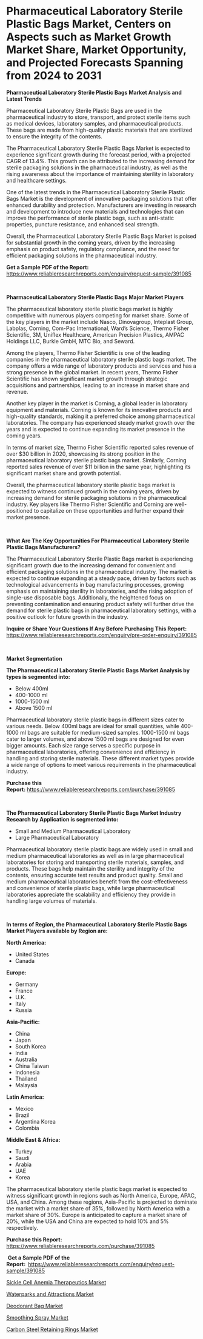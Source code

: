 <p><h1>Pharmaceutical Laboratory Sterile Plastic Bags Market, Centers on Aspects such as Market Growth Market Share, Market Opportunity, and Projected Forecasts Spanning from 2024 to 2031</h1></p><p><strong>Pharmaceutical Laboratory Sterile Plastic Bags Market Analysis and Latest Trends</strong></p>
<p><p>Pharmaceutical Laboratory Sterile Plastic Bags are used in the pharmaceutical industry to store, transport, and protect sterile items such as medical devices, laboratory samples, and pharmaceutical products. These bags are made from high-quality plastic materials that are sterilized to ensure the integrity of the contents.</p><p>The Pharmaceutical Laboratory Sterile Plastic Bags Market is expected to experience significant growth during the forecast period, with a projected CAGR of 13.4%. This growth can be attributed to the increasing demand for sterile packaging solutions in the pharmaceutical industry, as well as the rising awareness about the importance of maintaining sterility in laboratory and healthcare settings.</p><p>One of the latest trends in the Pharmaceutical Laboratory Sterile Plastic Bags Market is the development of innovative packaging solutions that offer enhanced durability and protection. Manufacturers are investing in research and development to introduce new materials and technologies that can improve the performance of sterile plastic bags, such as anti-static properties, puncture resistance, and enhanced seal strength.</p><p>Overall, the Pharmaceutical Laboratory Sterile Plastic Bags Market is poised for substantial growth in the coming years, driven by the increasing emphasis on product safety, regulatory compliance, and the need for efficient packaging solutions in the pharmaceutical industry.</p></p>
<p><strong>Get a Sample PDF of the Report:&nbsp;</strong> <a href="https://www.reliableresearchreports.com/enquiry/request-sample/391085">https://www.reliableresearchreports.com/enquiry/request-sample/391085</a></p>
<p>&nbsp;</p>
<p><strong>Pharmaceutical Laboratory Sterile Plastic Bags Major Market Players</strong></p>
<p><p>The pharmaceutical laboratory sterile plastic bags market is highly competitive with numerous players competing for market share. Some of the key players in the market include Nasco, Dinovagroup, Inteplast Group, Labplas, Corning, Com-Pac International, Ward’s Science, Thermo Fisher Scientific, 3M, Uniflex Healthcare, American Precision Plastics, AMPAC Holdings LLC, Burkle GmbH, MTC Bio, and Seward.</p><p>Among the players, Thermo Fisher Scientific is one of the leading companies in the pharmaceutical laboratory sterile plastic bags market. The company offers a wide range of laboratory products and services and has a strong presence in the global market. In recent years, Thermo Fisher Scientific has shown significant market growth through strategic acquisitions and partnerships, leading to an increase in market share and revenue.</p><p>Another key player in the market is Corning, a global leader in laboratory equipment and materials. Corning is known for its innovative products and high-quality standards, making it a preferred choice among pharmaceutical laboratories. The company has experienced steady market growth over the years and is expected to continue expanding its market presence in the coming years.</p><p>In terms of market size, Thermo Fisher Scientific reported sales revenue of over $30 billion in 2020, showcasing its strong position in the pharmaceutical laboratory sterile plastic bags market. Similarly, Corning reported sales revenue of over $11 billion in the same year, highlighting its significant market share and growth potential.</p><p>Overall, the pharmaceutical laboratory sterile plastic bags market is expected to witness continued growth in the coming years, driven by increasing demand for sterile packaging solutions in the pharmaceutical industry. Key players like Thermo Fisher Scientific and Corning are well-positioned to capitalize on these opportunities and further expand their market presence.</p></p>
<p>&nbsp;</p>
<p><strong>What Are The Key Opportunities For Pharmaceutical Laboratory Sterile Plastic Bags Manufacturers?</strong></p>
<p><p>The Pharmaceutical Laboratory Sterile Plastic Bags market is experiencing significant growth due to the increasing demand for convenient and efficient packaging solutions in the pharmaceutical industry. The market is expected to continue expanding at a steady pace, driven by factors such as technological advancements in bag manufacturing processes, growing emphasis on maintaining sterility in laboratories, and the rising adoption of single-use disposable bags. Additionally, the heightened focus on preventing contamination and ensuring product safety will further drive the demand for sterile plastic bags in pharmaceutical laboratory settings, with a positive outlook for future growth in the industry.</p></p>
<p><strong>Inquire or Share Your Questions If Any Before Purchasing This Report:</strong> <a href="https://www.reliableresearchreports.com/enquiry/pre-order-enquiry/391085">https://www.reliableresearchreports.com/enquiry/pre-order-enquiry/391085</a></p>
<p>&nbsp;</p>
<p><strong>Market Segmentation</strong></p>
<p><strong>The Pharmaceutical Laboratory Sterile Plastic Bags Market Analysis by types is segmented into:</strong></p>
<p><ul><li>Below 400ml</li><li>400-1000 ml</li><li>1000-1500 ml</li><li>Above 1500 ml</li></ul></p>
<p><p>Pharmaceutical laboratory sterile plastic bags in different sizes cater to various needs. Below 400ml bags are ideal for small quantities, while 400-1000 ml bags are suitable for medium-sized samples. 1000-1500 ml bags cater to larger volumes, and above 1500 ml bags are designed for even bigger amounts. Each size range serves a specific purpose in pharmaceutical laboratories, offering convenience and efficiency in handling and storing sterile materials. These different market types provide a wide range of options to meet various requirements in the pharmaceutical industry.</p></p>
<p><strong>Purchase this Report:&nbsp;</strong><a href="https://www.reliableresearchreports.com/purchase/391085">https://www.reliableresearchreports.com/purchase/391085</a></p>
<p>&nbsp;</p>
<p><strong>The Pharmaceutical Laboratory Sterile Plastic Bags Market Industry Research by Application is segmented into:</strong></p>
<p><ul><li>Small and Medium Pharmaceutical Laboratory</li><li>Large Pharmaceutical Laboratory</li></ul></p>
<p><p>Pharmaceutical laboratory sterile plastic bags are widely used in small and medium pharmaceutical laboratories as well as in large pharmaceutical laboratories for storing and transporting sterile materials, samples, and products. These bags help maintain the sterility and integrity of the contents, ensuring accurate test results and product quality. Small and medium pharmaceutical laboratories benefit from the cost-effectiveness and convenience of sterile plastic bags, while large pharmaceutical laboratories appreciate the scalability and efficiency they provide in handling large volumes of materials.</p></p>
<p>&nbsp;</p>
<p><strong>In terms of Region, the Pharmaceutical Laboratory Sterile Plastic Bags Market Players available by Region are:</strong></p>
<p>
    <p> <strong> North America: </strong>
        <ul>
            <li>United States</li>
            <li>Canada</li>
        </ul>
        </p> 
    <p> <strong> Europe: </strong>
        <ul>
            <li>Germany</li>
            <li>France</li>
            <li>U.K.</li>
            <li>Italy</li>
            <li>Russia</li>
        </ul>
        </p> 
    <p> <strong> Asia-Pacific: </strong>
        <ul>
            <li>China</li>
            <li>Japan</li>
            <li>South Korea</li>
            <li>India</li>
            <li>Australia</li>
            <li>China Taiwan</li>
            <li>Indonesia</li>
            <li>Thailand</li>
            <li>Malaysia</li>
        </ul>
        </p> 
    <p> <strong> Latin America: </strong>
        <ul>
            <li>Mexico</li>
            <li>Brazil</li>
            <li>Argentina Korea</li>
            <li>Colombia</li>
        </ul>
        </p> 
    <p> <strong> Middle East & Africa: </strong>
        <ul>
            <li>Turkey</li>
            <li>Saudi</li>
            <li>Arabia</li>
            <li>UAE</li>
            <li>Korea</li>
        </ul>
    </p>
    </p>
<p><p>The pharmaceutical laboratory sterile plastic bags market is expected to witness significant growth in regions such as North America, Europe, APAC, USA, and China. Among these regions, Asia-Pacific is projected to dominate the market with a market share of 35%, followed by North America with a market share of 30%. Europe is anticipated to capture a market share of 20%, while the USA and China are expected to hold 10% and 5% respectively.</p></p>
<p><strong>Purchase this Report: </strong><a href="https://www.reliableresearchreports.com/purchase/391085">https://www.reliableresearchreports.com/purchase/391085</a></p>
<p>&nbsp;<strong>Get a Sample PDF of the Report:&nbsp;&nbsp;</strong><a href="https://www.reliableresearchreports.com/enquiry/request-sample/391085">https://www.reliableresearchreports.com/enquiry/request-sample/391085</a></p>
<p><strong></strong></p>
<p><p><a href="https://crocus-run-b5a.notion.site/Sickle-Cell-Anemia-Therapeutics-Market-Size-Growth-Outlook-from-2024-to-2031-projecting-at-Market--a9a0c0e24e5c48d6b8377612265bc352">Sickle Cell Anemia Therapeutics Market</a></p><p><a href="https://gratis-rainforest-2ca.notion.site/Waterparks-and-Attractions-Market-Furnish-Information-about-Market-Size-Market-Share-Market-Dynami-8ae8641afbe7402ea0d8dac250009795">Waterparks and Attractions Market</a></p><p><a href="https://view.publitas.com/reportprime-1/deodorant-bag-market-size-growth-outlook-from-2024-to-2031-projecting-at-markets-trends-analysis-by-application-regional-outlook-and-revenue/">Deodorant Bag Market</a></p><p><a href="https://view.publitas.com/reportprime-1/smoothing-spray-market-size-market-share-and-global-market-analysis-report-2024-2031/">Smoothing Spray Market</a></p><p><a href="https://metal-farmhouse-e95.notion.site/Carbon-Steel-Retaining-Rings-Market-Size-Growth-Outlook-from-2024-to-2031-projecting-at-Market-s-T-0f8ae2ecd24540f1b509e6c97fad8b5f">Carbon Steel Retaining Rings Market</a></p></p>